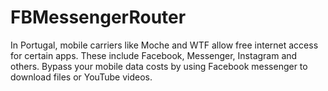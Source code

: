 # FBMessengerRouter
In Portugal, mobile carriers like Moche and WTF allow free internet access for certain apps.  These include Facebook, Messenger, Instagram and others. Bypass your mobile data costs by using Facebook messenger to download files or YouTube videos.
